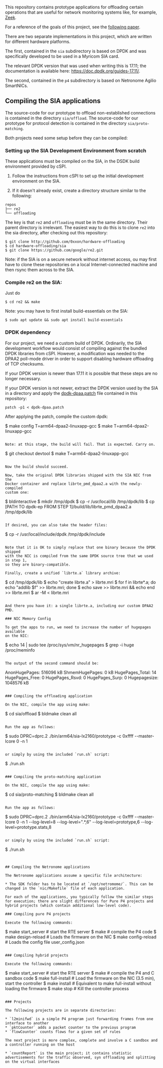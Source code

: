 This repository contains prototype applications for offloading certain operations that are useful for network monitoring systems like, for example, [Zeek](https://zeek.org).

For a reference of the goals of this project, see the [following paper](https://www.icir.org/johanna/papers/sdnfvsec17codesign.pdf).

There are two separate implementations in this project, which are written for different hardware platforms.

The first, contained in the `sia` subdirectory is based on DPDK and was specifically developed to be used in a Myricom SIA card.

The relevant DPDK version that was used when writing this is 17.11; the documentation is available here: https://doc.dpdk.org/guides-17.11/.

The second, contained in the `p4` subdirectory is based on Netronome Agilio SmartNICs.

## Compiling the SIA applications

The source-code for our prototype to offload non-established connections is contained in the directory `sia/offload`. The source-code for our prototype for protocol detection is contained in the directory `sia/proto-matching`.

Both projects need some setup before they can be compiled:

### Setting up the SIA Development Environment from scratch

These applications must be compiled on the SIA, in the DSDK build environment provided by cSPI.

1. Follow the instructions from cSPI to set up the initial development
   environment on the SIA.

2. If it doesn't already exist, create a directory structure similar to the following:

```
repos
├── re2
└── offloading
```

The key is that `re2` and `offloading` must be in the same directory. Their parent directory is irrelevant. The easiest way to do this is to clone `re2` into the sia directory, after checking out this repository:

```
$ git clone http://github.com/0xxon/hardware-offloading
$ cd hardware-offloading/sia
$ git clone https://github.com/google/re2.git
```

Note: if the SIA is on a secure network without internet access, ou may first have to clone these
repositories on a local Internet-connected machine and then rsync them across to the SIA.

### Compile re2 on the SIA:

Just do 


```
$ cd re2 && make
```

Note: you may have to first install build-essentials on the SIA:

```
$ sudo apt update && sudo apt install build-essentials
```

### DPDK dependency

For our project, we need a custom build of DPDK. Ordinarily, the SIA development
workflow would consist of compiling against the bundled DPDK libraries from
cSPI. However, a modification was needed to the DPAA2 poll-mode driver in order
to support disabling hardware offloading of TCP checksums.

If your DPDK version is newer than 17.11 it is possible that these steps are no longer necessary.

If your DPDK version is not newer, extract the DPDK version used by the SIA in a directory and apply the [dpdk-dpaa.patch](dpdk-dpaa.patch) file contained in this repository:

```
patch -p1 < dpdk-dpaa.patch
```

After applying the patch, compile the custom dpdk:

$ make config T=arm64-dpaa2-linuxapp-gcc
$ make T=arm64-dpaa2-linuxapp-gcc
```

Note: at this stage, the build will fail. That is expected. Carry on.

```
$ git checkout devtool
$ make T=arm64-dpaa2-linuxapp-gcc
```

Now the build should succeed.

Now, take the original DPDK libraries shipped with the SIA NIC from the
Docker container and replace librte_pmd_dpaa2.a with the newly-compiled
custom one:

```
$ bldinteractive
$ mkdir /tmp/dpdk
$ cp -r /usr/local/lib /tmp/dpdk/lib
$ cp [PATH TO dpdk-ep FROM STEP 1]/build/lib/librte_pmd_dpaa2.a /tmp/dpdk/lib
```

If desired, you can also take the header files:

```
$ cp -r /usr/local/include/dpdk /tmp/dpdk/include
```

Note that it is OK to simply replace that one binary because the DPDK shipped
with the NIC is compiled from the same DPDK source tree that we used in step 1,
so they are binary-compatible.

Finally, create a unified `librte.a` library archive:

```
$ cd /tmp/dpdk/lib
$ echo "create librte.a" > librte.mri
$ for f in librte*.a; do echo "addlib $f" >> librte.mri; done
$ echo save >> librte.mri && echo end >> librte.mri
$ ar -M < librte.mri
```

And there you have it: a single librte.a, including our custom DPAA2 PMD.

### NIC Memory Config

To get the apps to run, we need to increase the number of hugepages available
on the NIC:

```
$ echo 14 | sudo tee /proc/sys/vm/nr_hugepages
$ grep -i huge /proc/meminfo
```

The output of the second command should be:

```
AnonHugePages:    516096 kB
ShmemHugePages:        0 kB
HugePages_Total:      14
HugePages_Free:        0
HugePages_Rsvd:        0
HugePages_Surp:        0
Hugepagesize:    1048576 kB
```

### Compiling the offloading application

On the NIC, compile the app using make:

```
$ cd sia/offload
$ bldmake clean all
```

Run the app as follows:

```
$ sudo DPRC=dprc.2 ./bin/arm64/sia-lx2160/prototype -c 0xffff --master-lcore 0 -n 1
```

or simply by using the included `run.sh` script:

```
$ ./run.sh
```

### Compiling the proto-matching application

On the NIC, compile the app using make:

```
$ cd sia/proto-matching
$ bldmake clean all
```

Run the app as follows:

```
$ sudo DPRC=dprc.2 ./bin/arm64/sia-lx2160/prototype -c 0xffff --master-lcore 0 -n 1 --log-level=8 --log-level=".*,6" --log-level=prototype,6 --log-level=prototype.stats,8
```

or simply by using the included `run.sh` script:

```
$ ./run.sh
```


## Compiling the Netronome applications

The Netronome applications assume a specific file architecture:

* The SDK folder has to be located at `/opt/netromome/`. This can be changed in the `nic/Makefile` file of each application.

For each of the applications, you typically follow the similar steps for execution; there are slight differences for Pure P4 projects and hybrid projects (which contain additional low-level code).

### Compiling pure P4 projects

Execute the following commands:

```
$ make start_server      # start the RTE server
$ make                   # compile the P4 code
$ make design-reload     # Loads the firmware on the NIC
$ make config-reload     # Loads the config file user_config.json
```

### Compiling hybrid projects

Execute the following commands:

```
$ make start_server      # start the RTE server
$ make                   # compile the P4 and C sandbox code
$ make full-install      # Load the firmware on the NIC (3.5 min), start the controller
$ make install           # Equivalent to make full-install without loading the firmware
$ make stop              # Kill the controller process
```

### Projects

The following projects are in separate directories:

* `l2minifwd` is a simple P4 program just forwarding frames from one interface to another
* `pktCounter` adds a packet counter to the previous program
* `flowCounter` counts flows for a given set of rules

The next project is more complex, complete and involve a C sandbox and a controller running on the host

* `countReport` is the main project; it contains statistic advertisements for the traffic observed, syn offloading and splitting on the virtual interfaces